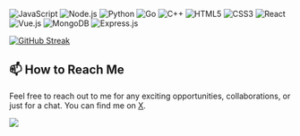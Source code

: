 <p>
  <img alt="JavaScript" src="https://img.shields.io/badge/-JavaScript-black?style=flat-square&logo=javascript" />
  <img alt="Node.js" src="https://img.shields.io/badge/-Node.js-black?style=flat-square&logo=Node.js" />
  <img alt="Python" src="https://img.shields.io/badge/-Python-black?style=flat-square&logo=Python" />
  <img alt="Go" src="https://img.shields.io/badge/-Go-black?style=flat-square&logo=go" />
  <img alt="C++" src="https://img.shields.io/badge/C++-black?logo=C%2B%2B&logoColor=white" />
  <img alt="HTML5" src="https://img.shields.io/badge/-HTML5-E34F26?style=flat-square&logo=html5&logoColor=white" />
  <img alt="CSS3" src="https://img.shields.io/badge/-CSS3-1572B6?style=flat-square&logo=css3" />
  <img alt="React" src="https://img.shields.io/badge/-React-black?style=flat-square&logo=react" />
  <img alt="Vue.js" src="https://img.shields.io/badge/-Vue.js-black?style=flat-square&logo=vue.js" />
  <img alt="MongoDB" src="https://img.shields.io/badge/-MongoDB-black?style=flat-square&logo=mongodb" />
  <img alt="Express.js" src="https://img.shields.io/badge/-Express.js-black?style=flat-square&logo=express" />
</p>

[![GitHub Streak](https://streak-stats.demolab.com?user=voromade&theme=github-dark&border_radius=6&mode=weekly)](https://git.io/streak-stats)

## 📫 How to Reach Me

Feel free to reach out to me for any exciting opportunities, collaborations, or just for a chat. You can find me on [X](https://twitter.com/voromade).



<img align="center" src="https://media.discordapp.net/attachments/1133317136673165312/1140607626862923776/Artboard_1Discord_Footer.png?width=777&height=102" />
